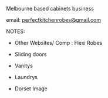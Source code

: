 Melbourne based cabinets business

email: perfectkitchenrobes@gmail.com

NOTES:

- Other Websites/ Comp
  : Flexi Robes

- Sliding doors
- Vanitys
- Laundrys

- Dorset Image
